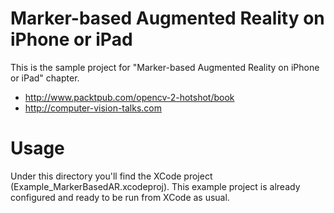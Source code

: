 Marker-based Augmented Reality on iPhone or iPad 
===============================
This is the sample project for "Marker-based Augmented Reality on iPhone or iPad" chapter.

 * <http://www.packtpub.com/opencv-2-hotshot/book>
 * <http://computer-vision-talks.com> 

Usage
===============================
Under this directory you'll find the XCode project (Example_MarkerBasedAR.xcodeproj).
This example project is already configured and ready to be run from XCode as usual.
